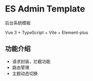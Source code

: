 # ES Admin Template

后台系统模板

Vue 3 + TypeScript + Vite + Element-plus

## 功能介绍

- 请求封装，拦截功能
- 路由管理
- 主题动态切换